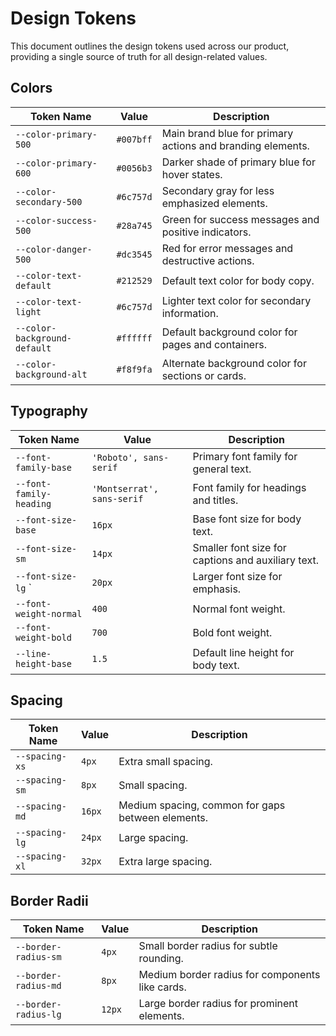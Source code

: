
# Design Tokens

This document outlines the design tokens used across our product, providing a single source of truth for all design-related values.

## Colors

| Token Name | Value | Description |
|---|---|---|
| `--color-primary-500` | `#007bff` | Main brand blue for primary actions and branding elements. |
| `--color-primary-600` | `#0056b3` | Darker shade of primary blue for hover states. |
| `--color-secondary-500` | `#6c757d` | Secondary gray for less emphasized elements. |
| `--color-success-500` | `#28a745` | Green for success messages and positive indicators. |
| `--color-danger-500` | `#dc3545` | Red for error messages and destructive actions. |
| `--color-text-default` | `#212529` | Default text color for body copy. |
| `--color-text-light` | `#6c757d` | Lighter text color for secondary information. |
| `--color-background-default` | `#ffffff` | Default background color for pages and containers. |
| `--color-background-alt` | `#f8f9fa` | Alternate background color for sections or cards. |

## Typography

| Token Name | Value | Description |
|---|---|---|
| `--font-family-base` | `'Roboto', sans-serif` | Primary font family for general text. |
| `--font-family-heading` | `'Montserrat', sans-serif` | Font family for headings and titles. |
| `--font-size-base` | `16px` | Base font size for body text. |
| `--font-size-sm` | `14px` | Smaller font size for captions and auxiliary text. |
| `--font-size-lg` ` | `20px` | Larger font size for emphasis. |
| `--font-weight-normal` | `400` | Normal font weight. |
| `--font-weight-bold` | `700` | Bold font weight. |
| `--line-height-base` | `1.5` | Default line height for body text. |

## Spacing

| Token Name | Value | Description |
|---|---|---|
| `--spacing-xs` | `4px` | Extra small spacing. |
| `--spacing-sm` | `8px` | Small spacing. |
| `--spacing-md` | `16px` | Medium spacing, common for gaps between elements. |
| `--spacing-lg` | `24px` | Large spacing. |
| `--spacing-xl` | `32px` | Extra large spacing. |

## Border Radii

| Token Name | Value | Description |
|---|---|---|
| `--border-radius-sm` | `4px` | Small border radius for subtle rounding. |
| `--border-radius-md` | `8px` | Medium border radius for components like cards. |
| `--border-radius-lg` | `12px` | Large border radius for prominent elements. |
